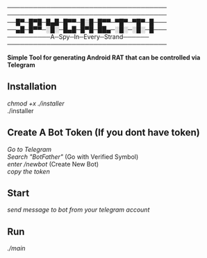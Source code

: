 ─────────────────────────────────────<br />
─────────────────────────────────────<br />
──█▀─█▀█─█▄█─█▀▀─█░█─█▀▀─▀█▀─▀█▀─█───<br />
──▄█─█▀▀─░█░─█▄█─█▀█─██▄─░█░─░█░─█───<br />
──────────A─Spy─In─Every─Strand──────<br />
─────────────────────────────────────<br />

**Simple Tool for generating Android RAT that can be controlled via Telegram**

**Installation**
-----------------
*chmod +x ./installer*<br />
./installer<br />

**Create A Bot Token (If you dont have token)**
----------------------
*Go to Telegram*<br />
*Search "BotFather"* (Go with Verified Symbol)<br />
*enter /newbot* (Create New Bot)<br />
*copy the token*<br />

**Start**
---------
*send message to bot from your telegram account*

**Run**
-------
*./main*

